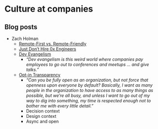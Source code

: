 # Culture at companies


## Blog posts

- Zach Holman
  - [Remote-First vs. Remote-Friendly](http://zachholman.com/posts/remote-first/)
  - [Just Don’t Hire 0x Engineers](http://zachholman.com/posts/0x-engineers/)
  - [Dev Evangelism](http://zachholman.com/posts/dev-evangelism/)
    - _“Dev evangelism is this weird world where companies pay employees to go out to conferences and meetups … and give talks.”_
  - [Opt-in Transparency](http://zachholman.com/posts/opt-in-transparency/)
    - _“Can you be fully open as an organization, but not force that openness upon everyone by default? Basically, I want as many people in the organization to have access to as many things as possible, but we’re all busy, and unless I want to go out of my way to dig into something, my time is respected enough not to bother me with every little detail.”_
    - Decision context
    - Design context
    - Async and open
